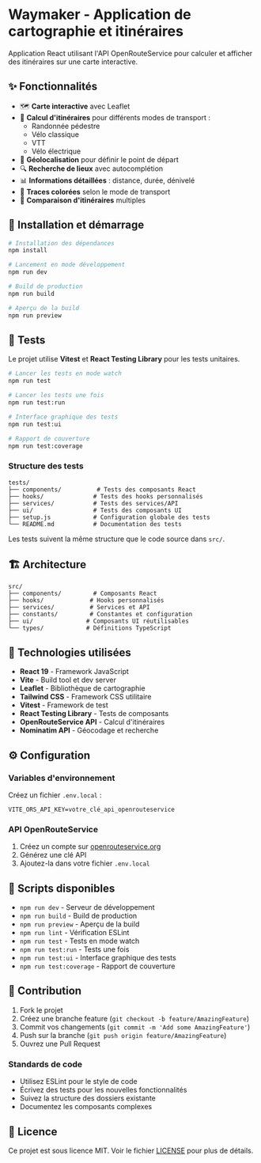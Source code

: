 # Waymaker - Application de cartographie et itinéraires

Application React utilisant l'API OpenRouteService pour calculer et afficher des itinéraires sur une carte interactive.

## ✨ Fonctionnalités

- 🗺️ **Carte interactive** avec Leaflet
- 🚶 **Calcul d'itinéraires** pour différents modes de transport :
  - Randonnée pédestre
  - Vélo classique
  - VTT
  - Vélo électrique
- 📍 **Géolocalisation** pour définir le point de départ
- 🔍 **Recherche de lieux** avec autocomplétion
- 📊 **Informations détaillées** : distance, durée, dénivelé
- 🎨 **Traces colorées** selon le mode de transport
- 🔄 **Comparaison d'itinéraires** multiples

## 🚀 Installation et démarrage

```bash
# Installation des dépendances
npm install

# Lancement en mode développement
npm run dev

# Build de production
npm run build

# Aperçu de la build
npm run preview
```

## 🧪 Tests

Le projet utilise **Vitest** et **React Testing Library** pour les tests unitaires.

```bash
# Lancer les tests en mode watch
npm run test

# Lancer les tests une fois
npm run test:run

# Interface graphique des tests
npm run test:ui

# Rapport de couverture
npm run test:coverage
```

### Structure des tests

```
tests/
├── components/          # Tests des composants React
├── hooks/              # Tests des hooks personnalisés
├── services/           # Tests des services/API
├── ui/                 # Tests des composants UI
├── setup.js            # Configuration globale des tests
└── README.md           # Documentation des tests
```

Les tests suivent la même structure que le code source dans `src/`.

## 🏗️ Architecture

```
src/
├── components/         # Composants React
├── hooks/             # Hooks personnalisés
├── services/          # Services et API
├── constants/         # Constantes et configuration
├── ui/               # Composants UI réutilisables
└── types/            # Définitions TypeScript
```

## 🔧 Technologies utilisées

- **React 19** - Framework JavaScript
- **Vite** - Build tool et dev server
- **Leaflet** - Bibliothèque de cartographie
- **Tailwind CSS** - Framework CSS utilitaire
- **Vitest** - Framework de test
- **React Testing Library** - Tests de composants
- **OpenRouteService API** - Calcul d'itinéraires
- **Nominatim API** - Géocodage et recherche

## ⚙️ Configuration

### Variables d'environnement

Créez un fichier `.env.local` :

```
VITE_ORS_API_KEY=votre_clé_api_openrouteservice
```

### API OpenRouteService

1. Créez un compte sur [openrouteservice.org](https://openrouteservice.org/)
2. Générez une clé API
3. Ajoutez-la dans votre fichier `.env.local`

## 📝 Scripts disponibles

- `npm run dev` - Serveur de développement
- `npm run build` - Build de production
- `npm run preview` - Aperçu de la build
- `npm run lint` - Vérification ESLint
- `npm run test` - Tests en mode watch
- `npm run test:run` - Tests une fois
- `npm run test:ui` - Interface graphique des tests
- `npm run test:coverage` - Rapport de couverture

## 🤝 Contribution

1. Fork le projet
2. Créez une branche feature (`git checkout -b feature/AmazingFeature`)
3. Commit vos changements (`git commit -m 'Add some AmazingFeature'`)
4. Push sur la branche (`git push origin feature/AmazingFeature`)
5. Ouvrez une Pull Request

### Standards de code

- Utilisez ESLint pour le style de code
- Écrivez des tests pour les nouvelles fonctionnalités
- Suivez la structure des dossiers existante
- Documentez les composants complexes

## 📄 Licence

Ce projet est sous licence MIT. Voir le fichier [LICENSE](LICENSE) pour plus de détails.
